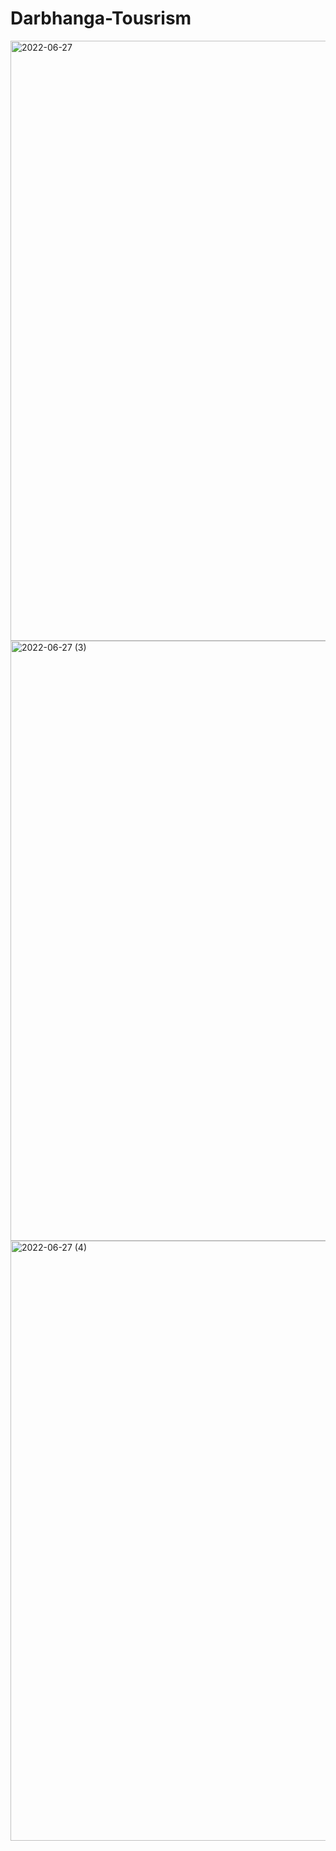 # Darbhanga-Tousrism

<img width="960" alt="2022-06-27" src="https://user-images.githubusercontent.com/91374772/175832216-8aae68e0-2f1f-4d9d-8a06-57861cae16eb.png">
<img width="960" alt="2022-06-27 (3)" src="https://user-images.githubusercontent.com/91374772/175832225-4856b086-6b32-48a2-a977-64eedd1858ef.png">
<img width="960" alt="2022-06-27 (4)" src="https://user-images.githubusercontent.com/91374772/175832238-cc90d632-c889-4c80-9a69-6279516139c6.png">
